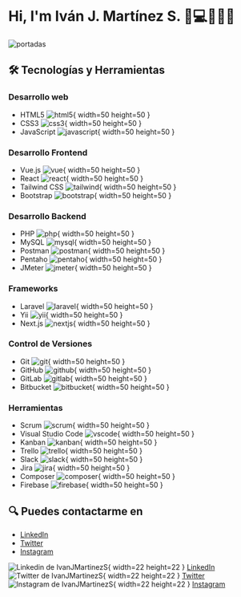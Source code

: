 # Hi, I'm Iván J. Martínez S. 👋💻👨🏻‍💻

![portadas](https://user-images.githubusercontent.com/81108592/195698633-60de1dbb-8358-4b08-9c8f-c36ed90cd7a1.jpg)

## 🛠 Tecnologías y Herramientas

### Desarrollo web

- HTML5 ![html5](https://github.com/devicons/devicon/blob/master/icons/html5/html5-original-wordmark.svg){ width=50 height=50 }
- CSS3 ![css3](https://github.com/devicons/devicon/blob/master/icons/css3/css3-original-wordmark.svg){ width=50 height=50 }
- JavaScript ![javascript](https://github.com/devicons/devicon/blob/master/icons/javascript/javascript-original.svg){ width=50 height=50 }

### Desarrollo Frontend

- Vue.js ![vue](https://github.com/devicons/devicon/blob/master/icons/vuejs/vuejs-original-wordmark.svg){ width=50 height=50 }
- React ![react](https://github.com/devicons/devicon/blob/master/icons/react/react-original-wordmark.svg){ width=50 height=50 }
- Tailwind CSS ![tailwind](https://github.com/devicons/devicon/blob/master/icons/tailwindcss/tailwindcss-original-wordmark.svg){ width=50 height=50 }
- Bootstrap ![bootstrap](https://github.com/devicons/devicon/blob/master/icons/bootstrap/bootstrap-original-wordmark.svg){ width=50 height=50 }

### Desarrollo Backend

- PHP ![php](https://github.com/devicons/devicon/blob/master/icons/php/php-original.svg){ width=50 height=50 }
- MySQL ![mysql](https://github.com/devicons/devicon/blob/master/icons/mysql/mysql-original-wordmark.svg){ width=50 height=50 }
- Postman ![postman](https://i.postimg.cc/3x8ZXdMy/logo-postman.png){ width=50 height=50 }
- Pentaho ![pentaho](https://i.postimg.cc/N01fQfM4/logo-pentaho.png){ width=50 height=50 }
- JMeter ![jmeter](https://i.postimg.cc/P5SQ2ThS/logo-jmeter.png){ width=50 height=50 }

### Frameworks

- Laravel ![laravel](https://github.com/devicons/devicon/blob/master/icons/laravel/laravel-plain-wordmark.svg){ width=50 height=50 }
- Yii ![yii](https://github.com/devicons/devicon/blob/master/icons/yii/yii-original-wordmark.svg){ width=50 height=50 }
- Next.js ![nextjs](https://github.com/devicons/devicon/blob/master/icons/nextjs/nextjs-original-wordmark.svg){ width=50 height=50 }

### Control de Versiones

- Git ![git](https://github.com/devicons/devicon/blob/master/icons/git/git-original-wordmark.svg){ width=50 height=50 }
- GitHub ![github](https://github.com/devicons/devicon/blob/master/icons/github/github-original-wordmark.svg){ width=50 height=50 }
- GitLab ![gitlab](https://github.com/devicons/devicon/blob/master/icons/gitlab/gitlab-original-wordmark.svg){ width=50 height=50 }
- Bitbucket ![bitbucket](https://github.com/devicons/devicon/blob/master/icons/bitbucket/bitbucket-original-wordmark.svg){ width=50 height=50 }

### Herramientas

- Scrum ![scrum](https://i.postimg.cc/3W57pX4v/logo-scrum.png){ width=50 height=50 }
- Visual Studio Code ![vscode](https://github.com/devicons/devicon/blob/master/icons/vscode/vscode-original-wordmark.svg){ width=50 height=50 }
- Kanban ![kanban](https://i.postimg.cc/V6G1DSvK/logo-kanban.jpg){ width=50 height=50 }
- Trello ![trello](https://github.com/devicons/devicon/blob/master/icons/trello/trello-plain-wordmark.svg){ width=50 height=50 }
- Slack ![slack](https://github.com/devicons/devicon/blob/master/icons/slack/slack-original-wordmark.svg){ width=50 height=50 }
- Jira ![jira](https://github.com/devicons/devicon/blob/master/icons/jira/jira-original-wordmark.svg){ width=50 height=50 }
- Composer ![composer](https://github.com/devicons/devicon/blob/master/icons/composer/composer-original.svg){ width=50 height=50 }
- Firebase ![firebase](https://github.com/devicons/devicon/blob/master/icons/firebase/firebase-plain-wordmark.svg){ width=50 height=50 }

## 🔍 Puedes contactarme en

- [LinkedIn](https://www.linkedin.com/in/ivanjmartinezs/)
- [Twitter](https://twitter.com/IvanJMartinezS)
- [Instagram](https://www.instagram.com/ivanjmartinezs/)

![Linkedin de IvanJMartinezS](https://github.com/devicons/devicon/blob/master/icons/linkedin/linkedin-original.svg){ width=22 height=22 } [LinkedIn](https://www.linkedin.com/in/ivanjmartinezs/)
![Twitter de IvanJMartinezS](https://github.com/devicons/devicon/blob/master/icons/twitter/twitter-original.svg){ width=22 height=22 } [Twitter](https://twitter.com/IvanJMartinezS)
![Instagram de IvanJMartinezS](https://raw.githubusercontent.com/hussainweb/hussainweb/main/icons/instagram.png){ width=22 height=22 } [Instagram](https://www.instagram.com/ivanjmartinezs/)
